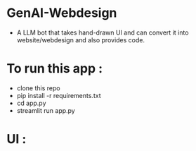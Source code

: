 # GenAI-Webdesign

* A LLM bot that takes hand-drawn UI and can convert it into website/webdesign and also provides code.
  
# To run this app :
  * clone this repo
  * pip install -r requirements.txt
  * cd app.py
  * streamlit run app.py

# UI : 
